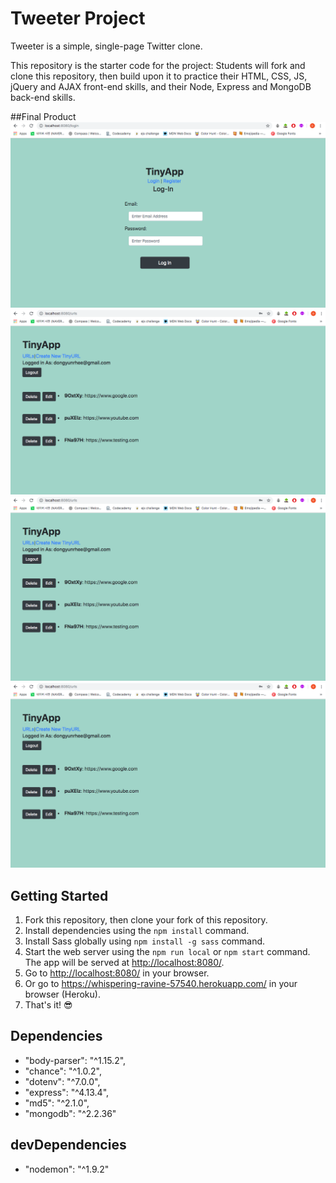 # Tweeter Project

Tweeter is a simple, single-page Twitter clone.

This repository is the starter code for the project: Students will fork and clone this repository, then build upon it to practice their HTML, CSS, JS, jQuery and AJAX front-end skills, and their Node, Express and MongoDB back-end skills.

##Final Product
!["tweet_page1"](https://github.com/Gimorhee/TinyApp/blob/master/img/Login_Page.png)
!["tweet_page2"](https://github.com/Gimorhee/TinyApp/blob/master/img/URL_Page.png)
!["error_message1"](https://github.com/Gimorhee/TinyApp/blob/master/img/URL_Page.png)
!["errror_message2"](https://github.com/Gimorhee/TinyApp/blob/master/img/URL_Page.png)

## Getting Started

1. Fork this repository, then clone your fork of this repository.
2. Install dependencies using the `npm install` command.
3. Install Sass globally using `npm install -g sass` command.
4. Start the web server using the `npm run local` or `npm start` command. The app will be served at <http://localhost:8080/>.
5. Go to <http://localhost:8080/> in your browser.
6. Or go to <https://whispering-ravine-57540.herokuapp.com/> in your browser (Heroku).
7. That's it! 😎

## Dependencies

  - "body-parser": "^1.15.2",
  - "chance": "^1.0.2",
  - "dotenv": "^7.0.0",
  - "express": "^4.13.4",
  - "md5": "^2.1.0",
  - "mongodb": "^2.2.36"

## devDependencies

  - "nodemon": "^1.9.2"
